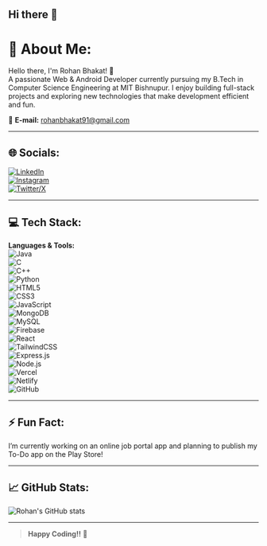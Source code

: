 ## Hi there 👋

# 💫 About Me:
Hello there, I'm Rohan Bhakat! 👋  
A passionate Web & Android Developer currently pursuing my B.Tech in Computer Science Engineering at MIT Bishnupur. I enjoy building full-stack projects and exploring new technologies that make development efficient and fun.

📧 **E-mail:** rohanbhakat91@gmail.com  

---

## 🌐 Socials:
[![LinkedIn](https://img.shields.io/badge/LinkedIn-%230077B5?style=flat&logo=linkedin&logoColor=white)](https://linkedin.com/in/your-link)  
[![Instagram](https://img.shields.io/badge/Instagram-%23E4405F?style=flat&logo=instagram&logoColor=white)](https://instagram.com/your-handle)  
[![Twitter/X](https://img.shields.io/badge/X-%231DA1F2?style=flat&logo=twitter&logoColor=white)](https://x.com/your-handle)

---

## 💻 Tech Stack:
**Languages & Tools:**  
![Java](https://img.shields.io/badge/Java-%23ED8B00?style=flat&logo=openjdk&logoColor=white)  
![C](https://img.shields.io/badge/C-%2300599C?style=flat&logo=c&logoColor=white)  
![C++](https://img.shields.io/badge/C++-%2300599C?style=flat&logo=c%2B%2B&logoColor=white)  
![Python](https://img.shields.io/badge/Python-%233776AB?style=flat&logo=python&logoColor=white)  
![HTML5](https://img.shields.io/badge/HTML5-%23E34F26?style=flat&logo=html5&logoColor=white)  
![CSS3](https://img.shields.io/badge/CSS3-%231572B6?style=flat&logo=css3&logoColor=white)  
![JavaScript](https://img.shields.io/badge/JavaScript-%23323330?style=flat&logo=javascript&logoColor=%23F7DF1E)  
![MongoDB](https://img.shields.io/badge/MongoDB-%2347A248?style=flat&logo=mongodb&logoColor=white)  
![MySQL](https://img.shields.io/badge/MySQL-%2300f?style=flat&logo=mysql&logoColor=white)  
![Firebase](https://img.shields.io/badge/Firebase-%23039BE5?style=flat&logo=firebase)  
![React](https://img.shields.io/badge/React-%2320232a?style=flat&logo=react&logoColor=%2361DAFB)  
![TailwindCSS](https://img.shields.io/badge/TailwindCSS-%2338B2AC?style=flat&logo=tailwind-css&logoColor=white)  
![Express.js](https://img.shields.io/badge/Express.js-%23404d59?style=flat&logo=express&logoColor=white)  
![Node.js](https://img.shields.io/badge/Node.js-%2343853D?style=flat&logo=node.js&logoColor=white)  
![Vercel](https://img.shields.io/badge/Vercel-%23000000?style=flat&logo=vercel&logoColor=white)  
![Netlify](https://img.shields.io/badge/Netlify-%23000000?style=flat&logo=netlify&logoColor=white)  
![GitHub](https://img.shields.io/badge/GitHub-%23121011?style=flat&logo=github&logoColor=white)

---

## ⚡ Fun Fact:
I’m currently working on an online job portal app and planning to publish my To-Do app on the Play Store!

---

## 📈 GitHub Stats:
![Rohan's GitHub stats](https://github-readme-stats.vercel.app/api?username=rohan-bhakat&show_icons=true&theme=radical)

---

> **Happy Coding!!** 🚀
